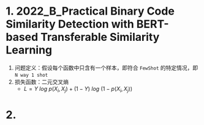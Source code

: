 # 1. 2022_B_Practical Binary Code Similarity Detection with BERT-based Transferable Similarity Learning
1. 问题定义：假设每个函数中只含有一个样本，即符合 `FewShot` 的特定情况，即 `N way 1 shot`
2. 损失函数：二元交叉熵
   - $L=Y\ log\ p(X_i,X_j)+(1-Y)\ log\ (1-p(X_i,X_j))$


# 2. 